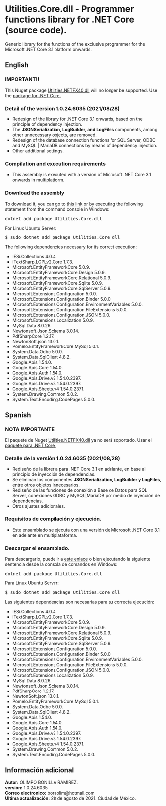 <h1>Utilities.Core.dll - Programmer functions library for .NET Core (source code).</h1>
Generic library for the functions of the exclusive programmer for the Microsoft .NET Core 3.1 platform onwards.

<h2>English</h2>

<h3>IMPORTANT!!</h3>
<p>This Nuget package <a href="https://www.nuget.org/packages/Utilities.NETFX40.dll/">Utilities.NETFX40.dll</a> will no longer be supported. Use the <a href="https://www.nuget.org/packages/Utilities.Core.dll/">package for .NET Core.</a></p>

<h3>Detail of the version 1.0.24.6035 (2021/08/28)</h3>
<ul type="square">
  <li>Redesign of the library for .NET Core 3.1 onwards, based on the principle of dependency injection.</li>
  <li>The <strong>JSONSerialization, LogBuilder, and LogFiles</strong> components, among other unnecessary objects, are removed.</li>
  <li>Redesign of the database connection functions for SQL Server, ODBC and MySQL | MariaDB connections by means of dependency injection.</li>
  <li>Other additional settings.</li>
</ul>

<h3>Compilation and execution requirements</h3>
<ul type="square">
  <li>This assembly is executed with a version of Microsoft .NET Core 3.1 onwards in multiplatform.</li>
</ul>

<h3>Download the assembly</h3>
<p>To download it, you can go to <a href="https://www.nuget.org/packages/Utilities.Core.dll/">this link</a> or by executing the following statement from the command console in Windows:</p>

<pre>dotnet add package Utilities.Core.dll</pre>

<p>For Linux Ubuntu Server:</p>
<pre>$ sudo dotnet add package Utilities.Core.dll</pre>

<p>The following dependencies necessary for its correct execution:</p>

<ul type="square">
  <li>IESi.Collections 4.0.4.</li>
  <li>iTextSharp.LGPLv2.Core 1.7.3.</li>
  <li>Microsoft.EntityFrameworkCore 5.0.9.</li>
  <li>Microsoft.EntityFrameworkCore.Design 5.0.9.</li>
  <li>Microsoft.EntityFrameworkCore.Relational 5.0.9.</li>
  <li>Microsoft.EntityFrameworkCore.Sqlite 5.0.9.</li>
  <li>Microsoft.EntityFrameworkCore.SqlServer 5.0.9.</li>
  <li>Microsoft.Extensions.Configuration 5.0.0.</li>
  <li>Microsoft.Extensions.Configuration.Binder 5.0.0.</li>
  <li>Microsoft.Extensions.Configuration.EnvironmentVariables 5.0.0.</li>
  <li>Microsoft.Extensions.Configuration.FileExtensions 5.0.0.</li>
  <li>Microsoft.Extensions.Configuration.JSON 5.0.0.</li>
  <li>Microsoft.Extensions.Localization 5.0.9.</li>
  <li>MySql.Data 8.0.26.</li>
  <li>Newtonsoft.Json.Schema 3.0.14.</li>
  <li>PdfSharpCore 1.2.17.</li>
  <li>NewtonSoft.json 13.0.1.</li>
  <li>Pomelo.EntityFrameworkCore.MySql 5.0.1.</li>
  <li>System.Data.Odbc 5.0.0.</li>
  <li>System.Data.SqlClient 4.8.2.</li>
  <li>Google.Apis 1.54.0.</li>
  <li>Google.Apis.Core 1.54.0.</li>
  <li>Google.Apis.Auth 1.54.0.</li>
  <li>Google.Apis.Drive.v2 1.54.0.2397.</li>
  <li>Google.Apis.Drive.v3 1.54.0.2397.</li>
  <li>Google.Apis.Sheets.v4 1.54.0.2371.</li>
  <li>System.Drawing.Common 5.0.2.</li>
  <li>System.Text.Encoding.CodePages 5.0.0.</li>
</ul>

<h2>Spanish</h2>

<h3>NOTA IMPORTANTE</h3>
<p>El paquete de Nuget <a href="https://www.nuget.org/packages/Utilities.NETFX40.dll/">Utilities.NETFX40.dll</a> ya no será soportado. Usar el <a href="https://www.nuget.org/packages/Utilities.Core.dll/">paquete para .NET Core.</a></p>

<h3>Detalle de la versi&oacute;n 1.0.24.6035 (2021/08/28)</h3>
<ul type="square">
  <li>Rediseño de la librería para .NET Core 3.1 en adelante, en base al principio de inyección de dependencias.</li>
  <li>Se eliminan los componentes <strong>JSONSerialization, LogBuilder y LogFiles</strong>, entre otros objetos innecesarios.</li>
  <li>Rediseño de las funciones de conexión a Base de Datos para SQL Server, conexiones ODBC y MySQL|MariaDB por medio de inyecci&oacute;n de dependencias.</li>
  <li>Otros ajustes adicionales.</li>
 </ul>

<h3>Requisitos de compilaci&oacute;n y ejecuci&oacute;n.</h3>
<ul type="square">
  <li>Este ensamblado se ejecuta con una versi&oacute;n de Microsoft .NET Core 3.1 en adelante en multiplataforma.</li>
</ul>

<h3>Descargar el ensamblado.</h3>
<p>Para descargarlo, puede ir a <a href="https://www.nuget.org/packages/Utilities.Core.dll/">este enlace</a> o bien ejecutando la siguiente sentencia desde la consola de comandos en Windows:</p>

<pre>dotnet add package Utilities.Core.dll</pre>

<p>Para Linux Ubuntu Server:</p>
<pre>$ sudo dotnet add package Utilities.Core.dll</pre>

<p>Las siguientes dependencias son necesarias para su correcta ejecuci&oacute;n:</p>

<ul type="square">
  <li>IESi.Collections 4.0.4.</li>
  <li>iTextSharp.LGPLv2.Core 1.7.3.</li>
  <li>Microsoft.EntityFrameworkCore 5.0.9.</li>
  <li>Microsoft.EntityFrameworkCore.Design 5.0.9.</li>
  <li>Microsoft.EntityFrameworkCore.Relational 5.0.9.</li>
  <li>Microsoft.EntityFrameworkCore.Sqlite 5.0.9.</li>
  <li>Microsoft.EntityFrameworkCore.SqlServer 5.0.9.</li>
  <li>Microsoft.Extensions.Configuration 5.0.0.</li>
  <li>Microsoft.Extensions.Configuration.Binder 5.0.0.</li>
  <li>Microsoft.Extensions.Configuration.EnvironmentVariables 5.0.0.</li>
  <li>Microsoft.Extensions.Configuration.FileExtensions 5.0.0.</li>
  <li>Microsoft.Extensions.Configuration.JSON 5.0.0.</li>
  <li>Microsoft.Extensions.Localization 5.0.9.</li>
  <li>MySql.Data 8.0.26.</li>
  <li>Newtonsoft.Json.Schema 3.0.14.</li>
  <li>PdfSharpCore 1.2.17.</li>
  <li>NewtonSoft.json 13.0.1.</li>
  <li>Pomelo.EntityFrameworkCore.MySql 5.0.1.</li>
  <li>System.Data.Odbc 5.0.0.</li>
  <li>System.Data.SqlClient 4.8.2.</li>
  <li>Google.Apis 1.54.0.</li>
  <li>Google.Apis.Core 1.54.0.</li>
  <li>Google.Apis.Auth 1.54.0.</li>
  <li>Google.Apis.Drive.v2 1.54.0.2397.</li>
  <li>Google.Apis.Drive.v3 1.54.0.2397.</li>
  <li>Google.Apis.Sheets.v4 1.54.0.2371.</li>
  <li>System.Drawing.Common 5.0.2.</li>
  <li>System.Text.Encoding.CodePages 5.0.0.</li>
</ul>

<h2>Información adicional</h2>
<strong>Autor:</strong> OLIMPO BONILLA RAMIREZ.<br/>
<strong>versi&oacute;n:</strong> 1.0.24.6035 <br/>
<strong>Correo electronico:</strong> boraolim@hotmail.com <br />
<strong>Ultima actualización:</strong> 28 de agosto de 2021. Ciudad de M&eacute;xico.
